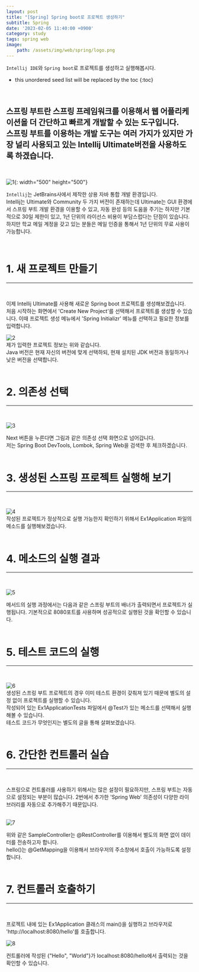 ```yaml
---
layout: post
title: "[Spring] Spring boot로 프로젝트 생성하기"
subtitle: Spring
date: '2023-02-05 11:40:00 +0900'
category: study
tags: spring web
image:
    path: /assets/img/web/spring/logo.png
---
```


`Intellij IDE`와 `Spring boot`로 프로젝트를 생성하고 실행해봅시다.

<!--more-->

* this unordered seed list will be replaced by the toc
{:toc}
<br>

스프링 부트란 스프링 프레임워크를 이용해서 웹 어플리케이션을 더 간단하고 빠르게 개발할 수 있는 도구입니다.<br>
스프링 부트를 이용하는 개발 도구는 여러 가지가 있지만 가장 널리 사용되고 있는 Intellij Ultimate버전을 사용하도록 하겠습니다.<br>
---
<br>

![1](/assets/img/web/spring/2023-02-05_[Spring]_Spring_boot로_프로젝트_생성하기/intellij.png){: width="500" height="500"}

`Intellij`는 JetBrains사에서 제작한 상용 자바 통합 개발 환경입니다.
<br>
Intellij는 Ultimate와 Community 두 가지 버전이 존재하는데 Ultimate는 GUI 환경에서 스프링 부트 개발 환경을 이용할 수 있고, 자동 완성 등의 도움을 주기는 하지만 기본적으로 30일 제한이 있고, 1년 단위의 라이선스 비용이 부담스럽다는 단점이 있습니다.
<br>
하지만 학교 메일 계정을 갖고 있는 분들은 메일 인증을 통해서 1년 단위의 무료 사용이 가능합니다.

<br>

# 1. 새 프로젝트 만들기
---
<br>

이제 Intellij Ultimate를 사용해 새로운 Spring boot 프로젝트를 생성해보겠습니다.<br>
처음 시작하는 화면에서 'Create New Project'를 선택해서 프로젝트를 생성할 수 있습니다. 이때 프로젝트 생성 메뉴에서 'Spring Initializr' 메뉴를 선택하고 필요한 정보를 입력합니다.<br>

![2](/assets/img/web/spring/2023-02-05_[Spring]_Spring_boot로_프로젝트_생성하기/p1_modified.png)<br>
제가 입력한 프로젝트 정보는 위와 같습니다.<br>
Java 버전은 현재 자신의 버전에 맞게 선택하되, 현재 설치된 JDK 버전과 동일하거나 낮은 버전을 선택합니다.<br>
<br>

# 2. 의존성 선택
---
<br>

![3](/assets/img/web/spring/2023-02-05_[Spring]_Spring_boot로_프로젝트_생성하기/p2_modified.png)<br>

Next 버튼을 누른다면 그림과 같은 의존성 선택 화면으로 넘어갑니다. <br>
저는 Spring Boot DevTools, Lombok, Spring Web을 검색한 후 체크하겠습니다.<br>
<br>

# 3. 생성된 스프링 프로젝트 실행해 보기
---
<br>

![4](/assets/img/web/spring/2023-02-05_[Spring]_Spring_boot로_프로젝트_생성하기/p3_modified.png)<br>
작성된 프로젝트가 정상적으로 실행 가능한지 확인하기 위해서 Ex1Application 파일의 메소드를 실행해보겠습니다.<br>
<br>

# 4. 메소드의 실행 결과
---
<br>

![5](/assets/img/web/spring/2023-02-05_[Spring]_Spring_boot로_프로젝트_생성하기/p4_modified.png)
<br>

메서드의 실행 과정에서는 다음과 같은 스프링 부트의 배너가 출력되면서 프로젝트가 실행됩니다. 기본적으로 8080포트를 사용하며 성공적으로 실행된 것을 확인할 수 있습니다.<br>
<br>

# 5. 테스트 코드의 실행
---
<br>

![6](/assets/img/web/spring/2023-02-05_[Spring]_Spring_boot로_프로젝트_생성하기/p5_modified.png)<br>
생성된 스프링 부트 프로젝트의 경우 이미 테스트 환경이 갖춰져 있기 때문에 별도의 설정 없이 프로젝트를 실행할 수 있습니다. <br>
작성되어 있는 Ex1ApplicationTests 파일에서 @Test가 있는 메소드를 선택해서 실행해볼 수 있습니다.<br>
테스트 코드가 무엇인지는 별도의 글을 통해 살펴보겠습니다.<br>
<br>

# 6. 간단한 컨트롤러 실습
---
<br>

스프링으로 컨트롤러를 사용하기 위해서는 많은 설정이 필요하지만, 스프링 부트는 자동으로 설정되는 부분이 많습니다. 2번에서 추가한 'Spring Web' 의존성이 다양한 라이브러리를 자동으로 추가해주기 때문입니다.<br>
<br>

![7](/assets/img/web/spring/2023-02-05_[Spring]_Spring_boot로_프로젝트_생성하기/p6_modified.png)<br>

위와 같은 SampleController는 @RestController를 이용해서 별도의 화면 없이 데이터를 전송하고자 합니다.<br>
hello()는 @GetMapping을 이용해서 브라우저의 주소창에서 호출이 가능하도록 설정합니다.<br>
<br>

# 7. 컨트롤러 호출하기
---
<br>

프로젝트 내에 있는 Ex1Application 클래스의 main()을 실행하고 브라우저로 'http://localhost:8080/hello'를 호출합니다.<br>

![8](/assets/img/web/spring/2023-02-05_[Spring]_Spring_boot로_프로젝트_생성하기/p7_modified.png)<br>

컨트롤러에 작성된 {"Hello", "World"}가 localhost:8080/hello에서 출력되는 것을 확인할 수 있습니다.